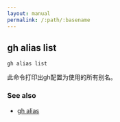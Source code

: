 ```yaml
---
layout: manual
permalink: /:path/:basename
---
```


## gh alias list

```
gh alias list
```

此命令打印出gh配置为使用的所有别名。

### See also

-   [gh alias](./gh_alias)
